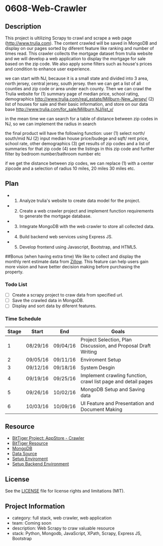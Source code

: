 # 0608-Web-Crawler

## Description

This project is ultilizing Scrapy to crawl and scrape a web page (http://www.trulia.com). The content crawled will be saved in MongoDB and display on our pages sorted by diferent feature like ranking and number of times read. This crawler collects the mortgage dataset from trulia website and we will develop a web application to display the mortgage for sale based on the zip code. We also apply some filters such as house's prices and condition to enhance user experience.


 we can start with NJ, because it is a small state and divided into 3 area, north jersey, central jersey, south jersey. then we can get a list of all counties and zip code or area under each county. Then we can crawl the Trulia website for 
 (1) summary page of median price, school rating, demographics 
  http://www.trulia.com/real_estate/Millburn-New_Jersey/
  (2) list  of houses for sale and their basic information, and store on our data base
 http://www.trulia.com/for_sale/Millburn,NJ/list_v/
 
 in the mean time we can search for a table of distance  between zip codes in NJ, so we can implement the radius in search
 
 the final product will have the following function: user (1) select north/ south/mid NJ (2) input median house price/budege and sqft/ rent price,   school rate,  other demographics (3) get results of zip codes and a list of summaries for that zip code (4)  see the listings in this zip code and further filter by bedroom number/bathroom number etc
 
 if we get the distance between zip codes, we can replace (1) with a center zipcode and a selection of radius 10 miles, 20 miles 30 miles etc.  
 
## Plan
- 1) Analyze trulia's website to create data model for the project.
- 2) Create a web crawler project and implement function requirements to generate the mortgage database.
- 3) Integrate MongoDB with the web crawler to store all collected data.
- 4) Build backend web services using Express JS.
- 5) Develop frontend using Javascript, Bootstrap, and HTML5. 

##Bonus (when having extra time)
We like to collect and display the monthly rent estimate data from [Zillow](http://www.zillow.com). This feature can help users gain more vision and have better decision making before purchasing the property.

### Todo List

- [ ] Create a scrapy project to craw data from specified url.
- [ ] Save the crawled data in MongoDB.
- [ ] Display and sort data by diferent features.

### Time Schedule

| Stage | Start  | End | Goals |
| ------------- | ------------- | ------------- | ------------- |
| 1 | 08/29/16  | 09/04/16  | Project Selection, Plan Discussion, and Proposal Draft Writing |
| 2 | 09/05/16  | 09/11/16  | Enviroment Setup | 
| 3 | 09/12/16  | 09/18/16  | System Desgin |
| 4 | 09/19/16  | 09/25/16  | Implement crawling function, crawl list page and detail pages |
| 5 | 09/26/16  | 10/02/16  | MongoDB Setup and Saving data |
| 6 | 10/03/16  | 10/09/16  | UI Feature and Presentation and Document Making |

## Resource
- [BitTiger Project: AppStore - Crawler](https://slack-files.com/T0GUEMKEZ-F0J4G9QTT-274d3bc97e)
- [BitTiger Resource](https://bittigerinst.github.io/web_crawler)
- [MongoDB](https://www.mongodb.com/)
- [Data Source](http://www.trulia.com/)
- [Setup Enviroment](https://docs.google.com/document/d/1ykSQo-IbPnCFTZOufhNsz-2oYXxjyCknIo6SABjD2Rg/edit?usp=sharing)
- [Setup Backend Environment](https://docs.google.com/document/d/1g4ouNfkfN5JsqZeW1ttZNCEC_Qf0QsQ42wRt5GJ8_kY/edit?usp=sharing) 
## License
See the [LICENSE](LICENSE.md) file for license rights and limitations (MIT).

## Project Information
- category: full stack, web crawler, web application
- team: Coming soon
- description: Web Scrapy to craw valuable resource
- stack: Python, Mongodb, JavaScript, XPath, Scrapy, Express JS, Bootstrap


